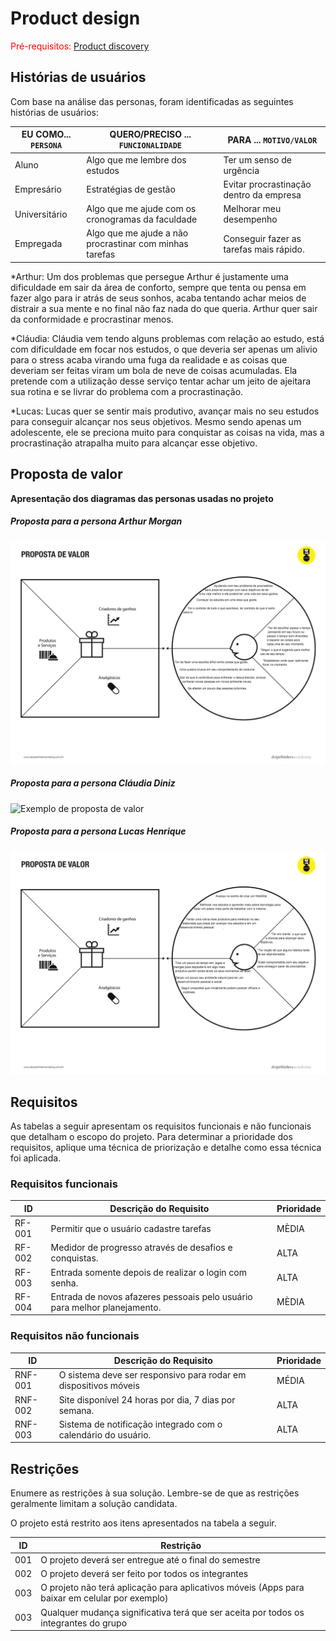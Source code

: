 # Product design

<span style="color:red">Pré-requisitos: <a href="02-Product-discovery.md"> Product discovery</a></span>

## Histórias de usuários

Com base na análise das personas, foram identificadas as seguintes histórias de usuários:

|EU COMO... `PERSONA`| QUERO/PRECISO ... `FUNCIONALIDADE` |PARA ... `MOTIVO/VALOR`                 |
|--------------------|------------------------------------|----------------------------------------|
|Aluno  | Algo que me lembre dos estudos         | Ter um senso de urgência            |
|Empresário       | Estratégias de gestão         | Evitar procrastinação dentro da empresa |
|Universitário      |Algo que me ajude com os cronogramas da faculdade        | Melhorar meu desempenho |
|Empregada       | Algo que me ajude a não procrastinar com minhas tarefas         | Conseguir fazer as tarefas mais rápido. |

*Arthur:
Um dos problemas que persegue Arthur é justamente uma dificuldade em sair da área de conforto, sempre que tenta ou pensa em fazer algo para ir atrás de seus sonhos, acaba tentando achar meios de distrair a sua mente e no final não faz nada do que queria. 
Arthur quer sair da conformidade e procrastinar menos.

*Cláudia:
Cláudia vem tendo alguns problemas com relação ao estudo, está com dificuldade em focar nos estudos, o que deveria ser apenas um alivio para o stress acaba virando uma fuga da realidade e as coisas que deveriam ser feitas viram um bola de neve de coisas acumuladas. 
Ela pretende com a utilização desse serviço tentar achar um jeito de ajeitara sua rotina e se livrar do problema com a procrastinação.

*Lucas:
Lucas quer se sentir mais produtivo, avançar mais no seu estudos para conseguir alcançar nos seus objetivos. Mesmo sendo apenas um adolescente, ele se preciona muito para conquistar as coisas na vida, mas a procrastinação atrapalha muito para alcançar esse objetivo.


## Proposta de valor

**Apresentação dos diagramas das personas usadas no projeto**

##### Proposta para a persona Arthur Morgan 

![Exemplo de proposta de valor](images/Arthur_page-0001.jpg)

##### Proposta para a persona Cláudia Diniz 

![Exemplo de proposta de valor](images/Cláudia_page-0001.jpg)

##### Proposta para a persona Lucas Henrique 

![Exemplo de proposta de valor](images/Lucas_page-0001.jpg)


## Requisitos

As tabelas a seguir apresentam os requisitos funcionais e não funcionais que detalham o escopo do projeto. Para determinar a prioridade dos requisitos, aplique uma técnica de priorização e detalhe como essa técnica foi aplicada.

### Requisitos funcionais

| ID     | Descrição do Requisito                                   | Prioridade |
| ------ | ---------------------------------------------------------- | ---------- |
| RF-001 | Permitir que o usuário cadastre tarefas  | MÈDIA      |
| RF-002 | Medidor de progresso através de desafios e conquistas. | ALTA     |
| RF-003 | Entrada somente depois de realizar o login com senha. | ALTA     |
| RF-004 | Entrada de novos afazeres pessoais pelo usuário para melhor planejamento. | MÈDIA     |

### Requisitos não funcionais

| ID      | Descrição do Requisito                                                              | Prioridade |
| ------- | ------------------------------------------------------------------------------------- | ---------- |
| RNF-001 | O sistema deve ser responsivo para rodar em dispositivos móveis| MÉDIA     |
| RNF-002 | Site disponível 24 horas por dia, 7 dias por semana.        | ALTA     |
| RNF-003 | Sistema de notificação integrado com o calendário do usuário.        | ALTA     |


## Restrições

Enumere as restrições à sua solução. Lembre-se de que as restrições geralmente limitam a solução candidata.

O projeto está restrito aos itens apresentados na tabela a seguir.

|ID| Restrição                                             |
|--|-------------------------------------------------------|
|001| O projeto deverá ser entregue até o final do semestre  |
|002| O projeto deverá ser feito por todos os integrantes |
|003| O projeto não terá aplicação para aplicativos móveis (Apps para baixar em celular por exemplo) |
|003| Qualquer mudança significativa terá que ser aceita por todos os integrantes do grupo |
